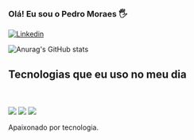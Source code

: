 ### Olá! Eu sou o Pedro Moraes 🖐️


[![Linkedin](https://img.shields.io/badge/LinkedIn-0077B5?style=for-the-badge&logo=linkedin&logoColor=white)](https://www.linkedin.com/in/pedro-moraes-6bb928224/)


![Anurag's GitHub stats](https://github-readme-stats.vercel.app/api?username=Pedropk99&show_icons=true&theme=radical)

## Tecnologias que eu uso no meu dia
<div style="display: inline_block"><br></br>
  <img align="center" alt"html5" src="https://img.shields.io/badge/HTML5-E34F26?style=for-the-badge&logo=html5&logoColor=white"/>
  <img align="center" alt"css" src="https://img.shields.io/badge/CSS3-1572B6?style=for-the-badge&logo=css3&logoColor=white" />
  <img align="center" alt"javascript" src="https://img.shields.io/badge/JavaScript-323330?style=for-the-badge&logo=javascript&logoColor=F7DF1E" />
</div><br/>
Apaixonado por tecnologia.
